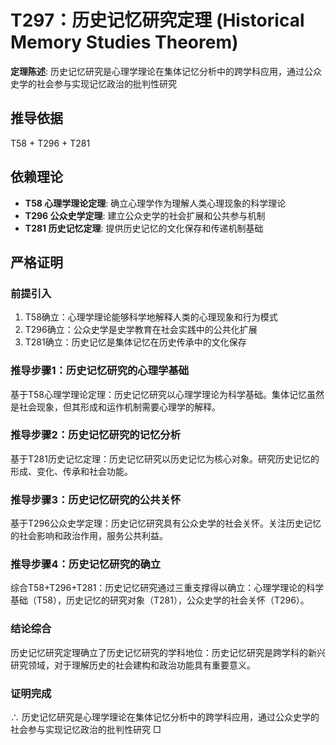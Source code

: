 # T297：历史记忆研究定理 (Historical Memory Studies Theorem)

**定理陈述**: 历史记忆研究是心理学理论在集体记忆分析中的跨学科应用，通过公众史学的社会参与实现记忆政治的批判性研究

## 推导依据
T58 + T296 + T281

## 依赖理论
- **T58 心理学理论定理**: 确立心理学作为理解人类心理现象的科学理论
- **T296 公众史学定理**: 建立公众史学的社会扩展和公共参与机制
- **T281 历史记忆定理**: 提供历史记忆的文化保存和传递机制基础

## 严格证明

### 前提引入
1. T58确立：心理学理论能够科学地解释人类的心理现象和行为模式
2. T296确立：公众史学是史学教育在社会实践中的公共化扩展
3. T281确立：历史记忆是集体记忆在历史传承中的文化保存

### 推导步骤1：历史记忆研究的心理学基础
基于T58心理学理论定理：历史记忆研究以心理学理论为科学基础。集体记忆虽然是社会现象，但其形成和运作机制需要心理学的解释。

### 推导步骤2：历史记忆研究的记忆分析
基于T281历史记忆定理：历史记忆研究以历史记忆为核心对象。研究历史记忆的形成、变化、传承和社会功能。

### 推导步骤3：历史记忆研究的公共关怀
基于T296公众史学定理：历史记忆研究具有公众史学的社会关怀。关注历史记忆的社会影响和政治作用，服务公共利益。

### 推导步骤4：历史记忆研究的确立
综合T58+T296+T281：历史记忆研究通过三重支撑得以确立：心理学理论的科学基础（T58），历史记忆的研究对象（T281），公众史学的社会关怀（T296）。

### 结论综合
历史记忆研究定理确立了历史记忆研究的学科地位：历史记忆研究是跨学科的新兴研究领域，对于理解历史的社会建构和政治功能具有重要意义。

### 证明完成
∴ 历史记忆研究是心理学理论在集体记忆分析中的跨学科应用，通过公众史学的社会参与实现记忆政治的批判性研究 □